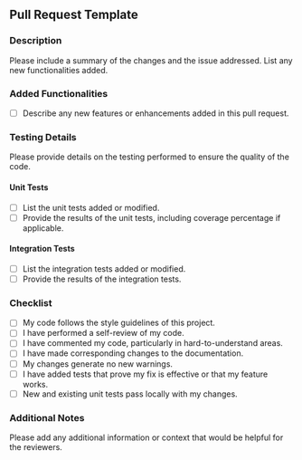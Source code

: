 ## Pull Request Template

### Description

Please include a summary of the changes and the issue addressed. List any new functionalities added.

### Added Functionalities

- [ ] Describe any new features or enhancements added in this pull request.

### Testing Details

Please provide details on the testing performed to ensure the quality of the code.

#### Unit Tests

- [ ] List the unit tests added or modified.
- [ ] Provide the results of the unit tests, including coverage percentage if applicable.

#### Integration Tests

- [ ] List the integration tests added or modified.
- [ ] Provide the results of the integration tests.

### Checklist

- [ ] My code follows the style guidelines of this project.
- [ ] I have performed a self-review of my code.
- [ ] I have commented my code, particularly in hard-to-understand areas.
- [ ] I have made corresponding changes to the documentation.
- [ ] My changes generate no new warnings.
- [ ] I have added tests that prove my fix is effective or that my feature works.
- [ ] New and existing unit tests pass locally with my changes.

### Additional Notes

Please add any additional information or context that would be helpful for the reviewers.
